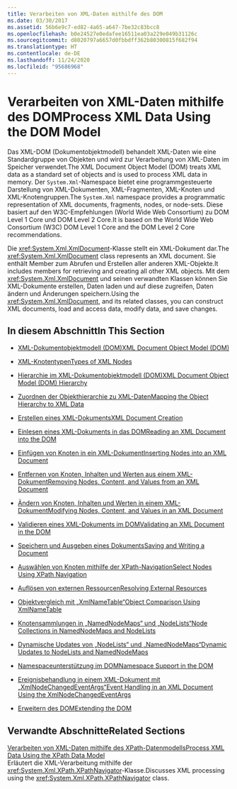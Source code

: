 ```yaml
---
title: Verarbeiten von XML-Daten mithilfe des DOM
ms.date: 03/30/2017
ms.assetid: 56b6e9c7-ed82-4a65-a647-7be32c83bcc8
ms.openlocfilehash: b0e24527e0edafee16511ea03a229e049b31126c
ms.sourcegitcommit: d8020797a6657d0fbbdff362b80300815f682f94
ms.translationtype: HT
ms.contentlocale: de-DE
ms.lasthandoff: 11/24/2020
ms.locfileid: "95686968"
---
```

# <a name="process-xml-data-using-the-dom-model"></a><span data-ttu-id="44c79-102">Verarbeiten von XML-Daten mithilfe des DOM</span><span class="sxs-lookup"><span data-stu-id="44c79-102">Process XML Data Using the DOM Model</span></span>

<span data-ttu-id="44c79-103">Das XML-DOM (Dokumentobjektmodell) behandelt XML-Daten wie eine Standardgruppe von Objekten und wird zur Verarbeitung von XML-Daten im Speicher verwendet.</span><span class="sxs-lookup"><span data-stu-id="44c79-103">The XML Document Object Model (DOM) treats XML data as a standard set of objects and is used to process XML data in memory.</span></span> <span data-ttu-id="44c79-104">Der `System.Xml`-Namespace bietet eine programmgesteuerte Darstellung von XML-Dokumenten, XML-Fragmenten, XML-Knoten und XML-Knotengruppen.</span><span class="sxs-lookup"><span data-stu-id="44c79-104">The `System.Xml` namespace provides a programmatic representation of XML documents, fragments, nodes, or node-sets.</span></span> <span data-ttu-id="44c79-105">Diese basiert auf den W3C-Empfehlungen (World Wide Web Consortium) zu DOM Level 1 Core und DOM Level 2 Core.</span><span class="sxs-lookup"><span data-stu-id="44c79-105">It is based on the World Wide Web Consortium (W3C) DOM Level 1 Core and the DOM Level 2 Core recommendations.</span></span>  
  
 <span data-ttu-id="44c79-106">Die <xref:System.Xml.XmlDocument>-Klasse stellt ein XML-Dokument dar.</span><span class="sxs-lookup"><span data-stu-id="44c79-106">The <xref:System.Xml.XmlDocument> class represents an XML document.</span></span> <span data-ttu-id="44c79-107">Sie enthält Member zum Abrufen und Erstellen aller anderen XML-Objekte.</span><span class="sxs-lookup"><span data-stu-id="44c79-107">It includes members for retrieving and creating all other XML objects.</span></span> <span data-ttu-id="44c79-108">Mit dem <xref:System.Xml.XmlDocument> und seinen verwandten Klassen können Sie XML-Dokumente erstellen, Daten laden und auf diese zugreifen, Daten ändern und Änderungen speichern.</span><span class="sxs-lookup"><span data-stu-id="44c79-108">Using the <xref:System.Xml.XmlDocument>, and its related classes, you can construct XML documents, load and access data, modify data, and save changes.</span></span>  
  
## <a name="in-this-section"></a><span data-ttu-id="44c79-109">In diesem Abschnitt</span><span class="sxs-lookup"><span data-stu-id="44c79-109">In This Section</span></span>  
  
- [<span data-ttu-id="44c79-110">XML-Dokumentobjektmodell (DOM)</span><span class="sxs-lookup"><span data-stu-id="44c79-110">XML Document Object Model (DOM)</span></span>](xml-document-object-model-dom.md)  
  
- [<span data-ttu-id="44c79-111">XML-Knotentypen</span><span class="sxs-lookup"><span data-stu-id="44c79-111">Types of XML Nodes</span></span>](types-of-xml-nodes.md)  
  
- [<span data-ttu-id="44c79-112">Hierarchie im XML-Dokumentobjektmodell (DOM)</span><span class="sxs-lookup"><span data-stu-id="44c79-112">XML Document Object Model (DOM) Hierarchy</span></span>](xml-document-object-model-dom-hierarchy.md)  
  
- [<span data-ttu-id="44c79-113">Zuordnen der Objekthierarchie zu XML-Daten</span><span class="sxs-lookup"><span data-stu-id="44c79-113">Mapping the Object Hierarchy to XML Data</span></span>](mapping-the-object-hierarchy-to-xml-data.md)  
  
- [<span data-ttu-id="44c79-114">Erstellen eines XML-Dokuments</span><span class="sxs-lookup"><span data-stu-id="44c79-114">XML Document Creation</span></span>](xml-document-creation.md)  
  
- [<span data-ttu-id="44c79-115">Einlesen eines XML-Dokuments in das DOM</span><span class="sxs-lookup"><span data-stu-id="44c79-115">Reading an XML Document into the DOM</span></span>](reading-an-xml-document-into-the-dom.md)  
  
- [<span data-ttu-id="44c79-116">Einfügen von Knoten in ein XML-Dokument</span><span class="sxs-lookup"><span data-stu-id="44c79-116">Inserting Nodes into an XML Document</span></span>](inserting-nodes-into-an-xml-document.md)  
  
- [<span data-ttu-id="44c79-117">Entfernen von Knoten, Inhalten und Werten aus einem XML-Dokument</span><span class="sxs-lookup"><span data-stu-id="44c79-117">Removing Nodes, Content, and Values from an XML Document</span></span>](removing-nodes-content-and-values-from-an-xml-document.md)  
  
- [<span data-ttu-id="44c79-118">Ändern von Knoten, Inhalten und Werten in einem XML-Dokument</span><span class="sxs-lookup"><span data-stu-id="44c79-118">Modifying Nodes, Content, and Values in an XML Document</span></span>](modifying-nodes-content-and-values-in-an-xml-document.md)  
  
- [<span data-ttu-id="44c79-119">Validieren eines XML-Dokuments im DOM</span><span class="sxs-lookup"><span data-stu-id="44c79-119">Validating an XML Document in the DOM</span></span>](validating-an-xml-document-in-the-dom.md)  
  
- [<span data-ttu-id="44c79-120">Speichern und Ausgeben eines Dokuments</span><span class="sxs-lookup"><span data-stu-id="44c79-120">Saving and Writing a Document</span></span>](saving-and-writing-a-document.md)  
  
- [<span data-ttu-id="44c79-121">Auswählen von Knoten mithilfe der XPath-Navigation</span><span class="sxs-lookup"><span data-stu-id="44c79-121">Select Nodes Using XPath Navigation</span></span>](select-nodes-using-xpath-navigation.md)  
  
- [<span data-ttu-id="44c79-122">Auflösen von externen Ressourcen</span><span class="sxs-lookup"><span data-stu-id="44c79-122">Resolving External Resources</span></span>](resolving-external-resources.md)  
  
- [<span data-ttu-id="44c79-123">Objektvergleich mit „XmlNameTable“</span><span class="sxs-lookup"><span data-stu-id="44c79-123">Object Comparison Using XmlNameTable</span></span>](object-comparison-using-xmlnametable.md)  
  
- [<span data-ttu-id="44c79-124">Knotensammlungen in „NamedNodeMaps“ und „NodeLists“</span><span class="sxs-lookup"><span data-stu-id="44c79-124">Node Collections in NamedNodeMaps and NodeLists</span></span>](node-collections-in-namednodemaps-and-nodelists.md)  
  
- [<span data-ttu-id="44c79-125">Dynamische Updates von „NodeLists“ und „NamedNodeMaps“</span><span class="sxs-lookup"><span data-stu-id="44c79-125">Dynamic Updates to NodeLists and NamedNodeMaps</span></span>](dynamic-updates-to-nodelists-and-namednodemaps.md)  
  
- [<span data-ttu-id="44c79-126">Namespaceunterstützung im DOM</span><span class="sxs-lookup"><span data-stu-id="44c79-126">Namespace Support in the DOM</span></span>](namespace-support-in-the-dom.md)  
  
- [<span data-ttu-id="44c79-127">Ereignisbehandlung in einem XML-Dokument mit „XmlNodeChangedEventArgs“</span><span class="sxs-lookup"><span data-stu-id="44c79-127">Event Handling in an XML Document Using the XmlNodeChangedEventArgs</span></span>](event-handling-in-an-xml-document-using-the-xmlnodechangedeventargs.md)  
  
- [<span data-ttu-id="44c79-128">Erweitern des DOM</span><span class="sxs-lookup"><span data-stu-id="44c79-128">Extending the DOM</span></span>](extending-the-dom.md)  
  
## <a name="related-sections"></a><span data-ttu-id="44c79-129">Verwandte Abschnitte</span><span class="sxs-lookup"><span data-stu-id="44c79-129">Related Sections</span></span>  

 [<span data-ttu-id="44c79-130">Verarbeiten von XML-Daten mithilfe des XPath-Datenmodells</span><span class="sxs-lookup"><span data-stu-id="44c79-130">Process XML Data Using the XPath Data Model</span></span>](process-xml-data-using-the-xpath-data-model.md)  
 <span data-ttu-id="44c79-131">Erläutert die XML-Verarbeitung mithilfe der <xref:System.Xml.XPath.XPathNavigator>-Klasse.</span><span class="sxs-lookup"><span data-stu-id="44c79-131">Discusses XML processing using the <xref:System.Xml.XPath.XPathNavigator> class.</span></span>
